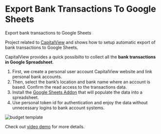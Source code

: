 # Export Bank Transactions To Google Sheets
Export bank transactions to Google Sheets

Project related to [CapitalView](https://mycapitalview.com/bank-transactions-to-google-sheets) and shows how to setup automatic export of bank transactions to Google Sheets.

CapitalView provides a quick possibilto to collect all the **bank transactions in Google Spreadsheet**. 
1. First, we create a personal user account CapitalView website and link personal bank accounts.
2. Then, select the bank’s location and bank name where an account is based. Confirm the read access to the transactions data.
3. Install the [Google Sheets Addon](https://workspace.google.com/marketplace/app/capitalview/375261803937) that will populate the data into a spreadsheet. 
4. Use personal token id for authentication and enjoy the data without unnecessary logins to bank account systems. 

![budget template](https://mycapitalview.com/static/home/google-sheets.gif "Logo Title Text 1")



Check out [video demo](https://www.youtube.com/watch?v=ipWnOT4bo3w) for more details.
